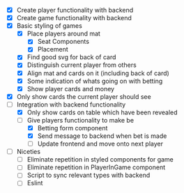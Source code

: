 - [x] Create player functionality with backend
- [x] Create game functionality with backend
- [x] Basic styling of games
    - [x] Place players around mat
        - [x] Seat Components
        - [x] Placement
    - [x] Find good svg for back of card
    - [x] Distinguish current player from others
    - [x] Align mat and cards on it (including back of card)
    - [x] Some indication of whats going on with betting
    - [x] Show player cards and money
- [x] Only show cards the current player should see
- [ ] Integration with backend functionality
    - [x] Only show cards on table which have been revealed
    - [ ] Give players functionality to make be
        - [x] Betting form component
        - [x] Send message to backend when bet is made
        - [ ] Update frontend and move onto next player
- [ ] Niceties
    - [ ] Eliminate repetition in styled components for game
    - [ ] Eliminate repetition in PlayerInGame component
    - [ ] Script to sync relevant types with backend
    - [ ] Eslint
